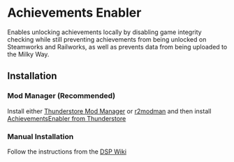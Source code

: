 # Achievements Enabler

Enables unlocking achievements locally by disabling game integrity checking while still preventing achievements from being unlocked on Steamworks and Railworks, as well as prevents data from being uploaded to the Milky Way.

## Installation

### Mod Manager (Recommended)

Install either [Thunderstore Mod Manager](https://www.overwolf.com/app/Thunderstore-Thunderstore_Mod_Manager) or [r2modman](https://dsp.thunderstore.io/package/ebkr/r2modman/) and then install [AchievementsEnabler from Thunderstore](https://dsp.thunderstore.io/package/PhantomGamers/AchievementsEnabler/)

### Manual Installation

Follow the instructions from the [DSP Wiki](https://dsp-wiki.com/Modding:Getting_Started)
